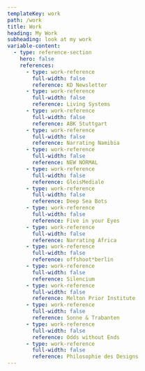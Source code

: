 ```yaml
---
templateKey: work
path: /work
title: Work
heading: My Work
subheading: look at my work
variable-content:
  - type: reference-section
    hero: false
    references:
      - type: work-reference
        full-width: false
        reference: KD Newsletter
      - type: work-reference
        full-width: false
        reference: Living Systems
      - type: work-reference
        full-width: false
        reference: ABK Stuttgart
      - type: work-reference
        full-width: false
        reference: Narrating Namibia
      - type: work-reference
        full-width: false
        reference: NEW NORMAL
      - type: work-reference
        full-width: false
        reference: GleisMediale
      - type: work-reference
        full-width: false
        reference: Deep Sea Bots
      - type: work-reference
        full-width: false
        reference: Five in your Eyes
      - type: work-reference
        full-width: false
        reference: Narrating Africa
      - type: work-reference
        full-width: false
        reference: offshoot*berlin
      - type: work-reference
        full-width: false
        reference: Silencium
      - type: work-reference
        full-width: false
        reference: Melton Prior Institute
      - type: work-reference
        full-width: false
        reference: Sonne & Trabanten
      - type: work-reference
        full-width: false
        reference: Odds without Ends
      - type: work-reference
        full-width: false
        reference: Philosophie des Designs
---
```

